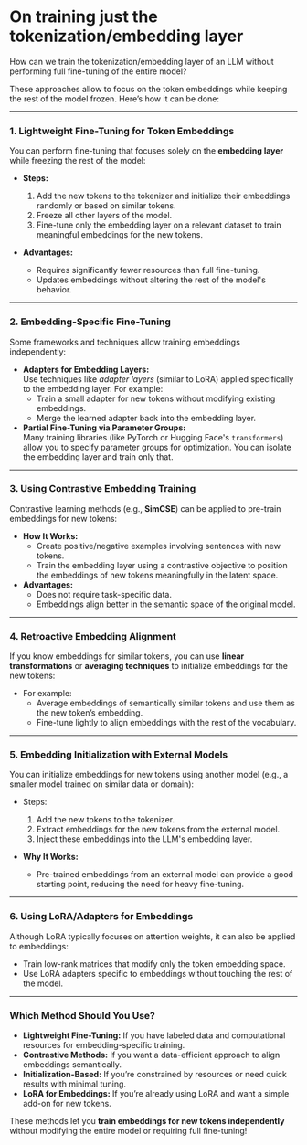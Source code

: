 # On training just the tokenization/embedding layer

How can we train the tokenization/embedding layer of an LLM without performing full fine-tuning of the entire model?

These approaches allow to focus on the token embeddings while keeping the rest of the model frozen. Here’s how it can be done:

---

### **1. Lightweight Fine-Tuning for Token Embeddings**
You can perform fine-tuning that focuses solely on the **embedding layer** while freezing the rest of the model:
- **Steps:**
  1. Add the new tokens to the tokenizer and initialize their embeddings randomly or based on similar tokens.
  2. Freeze all other layers of the model.
  3. Fine-tune only the embedding layer on a relevant dataset to train meaningful embeddings for the new tokens.

- **Advantages:**
  - Requires significantly fewer resources than full fine-tuning.
  - Updates embeddings without altering the rest of the model's behavior.

---

### **2. Embedding-Specific Fine-Tuning**
Some frameworks and techniques allow training embeddings independently:
- **Adapters for Embedding Layers:**  
   Use techniques like *adapter layers* (similar to LoRA) applied specifically to the embedding layer. For example:
   - Train a small adapter for new tokens without modifying existing embeddings.
   - Merge the learned adapter back into the embedding layer.
- **Partial Fine-Tuning via Parameter Groups:**  
   Many training libraries (like PyTorch or Hugging Face's `transformers`) allow you to specify parameter groups for optimization. You can isolate the embedding layer and train only that.

---

### **3. Using Contrastive Embedding Training**
Contrastive learning methods (e.g., **SimCSE**) can be applied to pre-train embeddings for new tokens:
- **How It Works:**
  - Create positive/negative examples involving sentences with new tokens.
  - Train the embedding layer using a contrastive objective to position the embeddings of new tokens meaningfully in the latent space.
- **Advantages:**
  - Does not require task-specific data.
  - Embeddings align better in the semantic space of the original model.

---

### **4. Retroactive Embedding Alignment**
If you know embeddings for similar tokens, you can use **linear transformations** or **averaging techniques** to initialize embeddings for the new tokens:
- For example:
  - Average embeddings of semantically similar tokens and use them as the new token’s embedding.
  - Fine-tune lightly to align embeddings with the rest of the vocabulary.

---

### **5. Embedding Initialization with External Models**
You can initialize embeddings for new tokens using another model (e.g., a smaller model trained on similar data or domain):
- Steps:
  1. Add the new tokens to the tokenizer.
  2. Extract embeddings for the new tokens from the external model.
  3. Inject these embeddings into the LLM's embedding layer.

- **Why It Works:**
  - Pre-trained embeddings from an external model can provide a good starting point, reducing the need for heavy fine-tuning.

---

### **6. Using LoRA/Adapters for Embeddings**
Although LoRA typically focuses on attention weights, it can also be applied to embeddings:
- Train low-rank matrices that modify only the token embedding space.
- Use LoRA adapters specific to embeddings without touching the rest of the model.

---

### **Which Method Should You Use?**
- **Lightweight Fine-Tuning:** If you have labeled data and computational resources for embedding-specific training.
- **Contrastive Methods:** If you want a data-efficient approach to align embeddings semantically.
- **Initialization-Based:** If you’re constrained by resources or need quick results with minimal tuning.
- **LoRA for Embeddings:** If you’re already using LoRA and want a simple add-on for new tokens.

These methods let you **train embeddings for new tokens independently** without modifying the entire model or requiring full fine-tuning!
